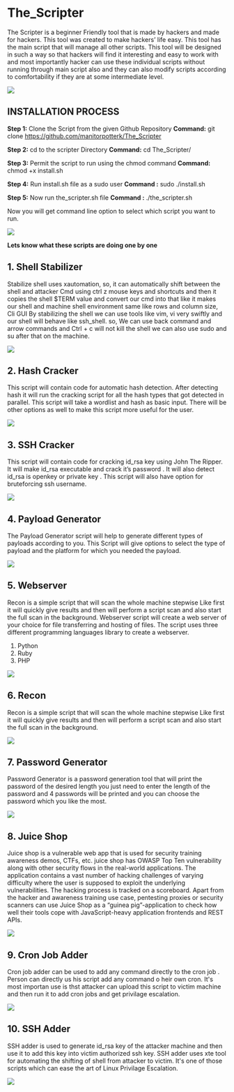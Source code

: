 # The_Scripter

The Scripter is a beginner Friendly tool that is made by hackers and made for hackers. This
tool was created to make hackers’ life easy. This tool has the main script that will manage
all other scripts. This tool will be designed in such a way so that hackers will find it
interesting and easy to work with and most importantly hacker can use these individual scripts 
without running through main script also and they can also modify scripts according to comfortability
if they are at some intermediate level.



![](images/the_scripter.jpg)
 
 
## INSTALLATION PROCESS
  
**Step 1:**     Clone the Script from the given Github Repository
**Command:**    git clone https://github.com/manitorpotterk/The_Scripter

**Step 2:**     cd to the scripter Directory
**Command:**  cd The_Scripter/

**Step 3:** Permit the script  to run using the chmod command 
**Command:**  chmod +x  install.sh

**Step 4:**    Run install.sh  file as a sudo user
**Command :**   sudo  ./install.sh

**Step 5:**   Now run the_scripter.sh file
**Command :**   ./the_scripter.sh

Now you will get command line option to select which script you want to run.

![](images/mainpage.jpg)

**Lets know what these scripts are doing one by one**

## 1. Shell Stabilizer
Stabilize shell uses xautomation, so, it can automatically shift between the shell and
attacker Cmd using ctrl z mouse keys and shortcuts and then it copies the shell $TERM
value and convert our cmd into that like it makes our shell and machine shell environment
same like rows and column size, Cli GUI
By stabilizing the shell we can use tools like vim, vi very swiftly and our shell will behave like
ssh_shell. so, We can use back command and arrow commands and Ctrl + c will not kill the
shell we can also use sudo and su after that on the machine.

![](images/image1.jpg)


## 2. Hash Cracker
This script will contain code for automatic hash detection. After detecting hash it will run
the cracking script for all the hash types that got detected in parallel.
This script will take a wordlist and hash as basic input. There will be other options as well to
make this script more useful for the user.

![](images2image2.jpg)


## 3. SSH Cracker
This script will contain code for cracking id_rsa key using John The Ripper.
It will make id_rsa executable and crack it’s password . It will also detect id_rsa is openkey or private key .
This script will also have option for bruteforcing ssh username.

![](images/image3.jpg)


## 4. Payload Generator
The Payload Generator script will help to generate different types of payloads according to you.
This Script will give options to select the type of payload and the platform for which you needed the payload.

![](images/image4.jpg)


## 5. Webserver
Recon is a simple script that will scan the whole machine stepwise Like first it will quickly
give results and then will perform a script scan and also start the full scan in the
background. Webserver script will create a web server of your choice for file transferring
and hosting of files. The script uses three different programming languages library to
create a webserver.
1. Python
2. Ruby
3. PHP

![](images/image5.jpg)


## 6. Recon
Recon is a simple script that will scan the whole machine stepwise  Like first it will quickly
give results and then will perform a script scan and also start the full scan in the background.

![](images/image6.jpg)


## 7. Password Generator
Password Generator is a password generation tool that will print the password of the
desired length you just need to enter the length of the password and 4 passwords will be
printed and you can choose the password which you like the most.

![](images/image7.jpg)


## 8. Juice Shop
Juice shop is a vulnerable web app that is used for security training awareness demos,
CTFs, etc. juice shop has OWASP Top Ten vulnerability along with other security flows in
the real-world applications. The application contains a vast number of hacking challenges
of varying difficulty where the user is supposed to exploit the underlying vulnerabilities.
The hacking process is tracked on a scoreboard.
Apart from the hacker and awareness training use case, pentesting proxies or security
scanners can use Juice Shop as a “guinea pig”-application to check how well their tools cope
with JavaScript-heavy application frontends and REST APIs.

![](images/image8.jpg)


## 9. Cron Job Adder
Cron job adder can be used to add any command directly to the cron job . Person can directly us
his script add any command o heir own cron. It's most importan use is thst attacker can upload this
script to victim machine and then run it to add cron jobs and get privilage escalation.

![](images/image9.jpg)


## 10. SSH Adder
SSH adder is used to generate id_rsa key of the attacker machine and then use it to add this key into 
victim authorized ssh key. SSH adder uses xte tool for automating the shifting of shell from attacker to 
victim. It's one of those scripts which can ease the art of Linux Privilage Escalation. 

![](images/image10.jpg)



